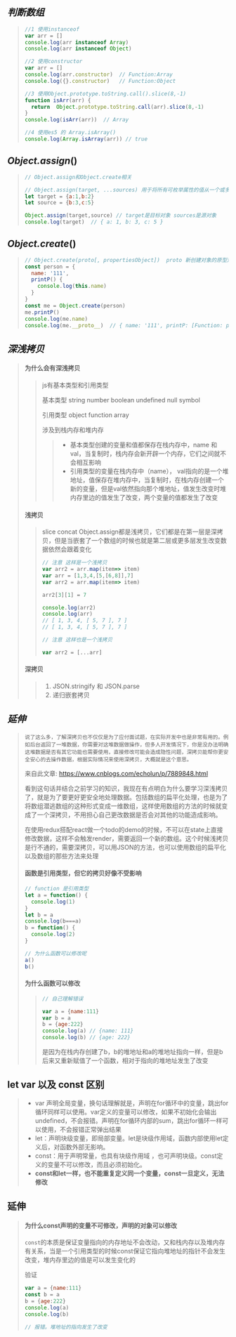## *判断数组*

> ```js
> //1 使用instanceof
> var arr = []
> console.log(arr instanceof Array)
> console.log(arr instanceof Object)
> ```
>
> ```js
> //2 使用constructor
> var arr = []
> console.log(arr.constructor)  // Function:Array
> console.log({}.constructor)   // Function:Object
> ```
>
> ```js
> //3 使用Object.prototype.toString.call().slice(8,-1)
> function isArr(arr) {
>   return  Object.prototype.toString.call(arr).slice(8,-1)
> }
> console.log(isArr(arr))  // Array
> ```
>
> ```js
> //4 使用es5 的 Array.isArray()
> console.log(Array.isArray(arr)) // true
> ```
>
>  

## *Object.assign*()

> ```js
> // Object.assign和Object.create相关
> 
> // Object.assign(target, ...sources) 用于将所有可枚举属性的值从一个或多个源对象复制到目标对象。它将返回目标对象
> let target = {a:1,b:2}
> let source = {b:3,c:5}
> 
> Object.assign(target,source) // target是目标对象 sources是源对象
> console.log(target)  // { a: 1, b: 3, c: 5 }
> ```
>
> 

##  *Object.create*()

> ```js
> // Object.create(proto[, propertiesObject])  proto 新创建对象的原型对象  propertiesObject 则是要添加到新创建对象的可枚举属性（即其自身定义的属性，而不是其原型链上的枚举属性
> const person = {
>   name: '111',
>   printP() {
>     console.log(this.name)
>   }
> }
> const me = Object.create(person)
> me.printP()
> console.log(me.name)
> console.log(me.__proto__)  // { name: '111', printP: [Function: printP] }
> ```
>
>  

## *深浅拷贝*

> #### 为什么会有深浅拷贝
>
> > js有基本类型和引用类型
> >
> > 基本类型  string number boolean undefined null symbol
> >
> > 引用类型  object function array
> >
> > 涉及到栈内存和堆内存
> >
> > > + 基本类型创建的变量和值都保存在栈内存中，name 和  val，当复制时，栈内存会新开辟一个内存，它们之间就不会相互影响
> > > + 引用类型的变量在栈内存中（name）， val指向的是一个堆地址，值保存在堆内存中，当复制时，在栈内存创建一个新的变量，但是val依然指向那个堆地址，值发生改变时堆内存里边的值发生了改变，两个变量的值都发生了改变
>
> #### 浅拷贝
>
> > slice  concat Object.assign都是浅拷贝，它们都是在第一层是深拷贝，但是当嵌套了一个数组的时候也就是第二层或更多层发生改变数据依然会跟着变化
> >
> > ```js
> > // 注意 这样是一个浅拷贝
> > var arr2 = arr.map(item=> item)
> > var arr = [1,3,4,[5,[6,8]],7]
> > var arr2 = arr.map(item=> item)
> > 
> > arr2[3][1] = 7
> > 
> > console.log(arr2)
> > console.log(arr)
> > // [ 1, 3, 4, [ 5, 7 ], 7 ]
> > // [ 1, 3, 4, [ 5, 7 ], 7 ]
> > 
> > // 注意 这样也是一个浅拷贝
> > 
> > var arr2 = [...arr]
> > ```
> >
> >   
>
> #### 深拷贝
>
> > 1. JSON.stringify 和 JSON.parse
> > 2. 递归嵌套拷贝 

## *延伸*

> ```说了这么多，了解深拷贝也不仅仅是为了应付面试题，在实际开发中也是非常有用的。例如后台返回了一堆数据，你需要对这堆数据做操作，但多人开发情况下，你是没办法明确这堆数据是否有其它功能也需要使用，直接修改可能会造成隐性问题，深拷贝能帮你更安全安心的去操作数据，根据实际情况来使用深拷贝，大概就是这个意思。```
>
> 来自此文章:    https://www.cnblogs.com/echolun/p/7889848.html
>
> 看到这句话并结合之前学习的知识，我现在有点明白为什么要学习深浅拷贝了，就是为了要更好更安全地处理数据。包括数组的扁平化处理，也是为了将数组潜逃数组的这种形式变成一维数组，这样使用数组的方法的时候就变成了一个深拷贝，不用担心自己更改数据是否会对其他的功能造成影响。
>
> 在使用redux搭配react做一个todo的demo的时候，不可以在state上直接修改数据，这样不会触发render，需要返回一个新的数组。这个时候浅拷贝是行不通的，需要深拷贝，可以用JSON的方法，也可以使用数组的扁平化以及数组的那些方法来处理  
>
> #### 函数是引用类型，但它的拷贝好像不受影响
>
> ```js
> // function 是引用类型
> let a = function() {
>   console.log(1)
> }
> let b = a
> console.log(b===a)
> b = function() {
>   console.log(2)
> }
> 
> // 为什么函数可以修改呢
> a()
> b()
> ```
>
> #### 为什么函数可以修改
>
> > ```js
> > // 自己理解错误
> > 
> > var a = {name:111}
> > var b = a
> > b = {age:222}
> > console.log(a) // {name: 111}
> > console.log(b) // {age: 222}
> > ```
> >
> > 是因为在栈内存创建了b，b的堆地址和a的堆地址指向一样，但是b后来又重新赋值了一个函数，相对于指向的堆地址发生了改变

## let var 以及 const 区别

> + var 声明全局变量，换句话理解就是，声明在for循环中的变量，跳出for循环同样可以使用。var定义的变量可以修改，如果不初始化会输出undefined，不会报错。声明在for循环内部的sum，跳出for循环一样可以使用，不会报错正常弹出结果
> + let：声明块级变量，即局部变量。let是块级作用域，函数内部使用let定义后，对函数外部无影响。
> + const：用于声明常量，也具有块级作用域 ，也可声明块级。const定义的变量不可以修改，而且必须初始化。
> + **const和let一样，也不能重复定义同一个变量，const一旦定义，无法修改**

## 延伸

> #### 为什么const声明的变量不可修改，声明的对象可以修改
>
> `const`的本质是保证变量指向的内存地址不会改动，又和栈内存以及堆内存有关系，当是一个引用类型的时候const保证它指向堆地址的指针不会发生改变，堆内存里边的值是可以发生变化的
>
> 验证
>
> ```js
> var a = {name:111}
> const b = a
> b = {age:222}
> console.log(a)
> console.log(b) 
> 
> // 报错。堆地址的指向发生了改变
> ```
>
> 

